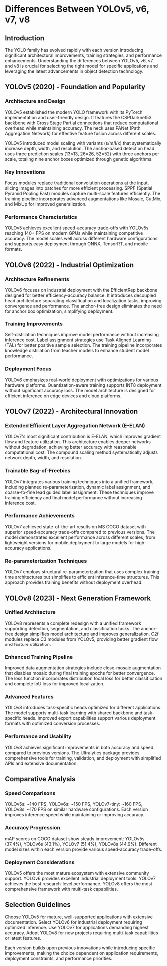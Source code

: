 # Differences Between YOLOv5, v6, v7, v8

## Introduction

The YOLO family has evolved rapidly with each version introducing significant architectural improvements, training strategies, and performance enhancements. Understanding the differences between YOLOv5, v6, v7, and v8 is crucial for selecting the right model for specific applications and leveraging the latest advancements in object detection technology.

## YOLOv5 (2020) - Foundation and Popularity

### Architecture and Design
YOLOv5 established the modern YOLO framework with its PyTorch implementation and user-friendly design. It features the CSPDarknet53 backbone with Cross Stage Partial connections that reduce computational overhead while maintaining accuracy. The neck uses PANet (Path Aggregation Network) for effective feature fusion across different scales.

YOLOv5 introduced model scaling with variants (s/m/l/x) that systematically increase depth, width, and resolution. The anchor-based detection head uses three prediction scales (13×13, 26×26, 52×52) with three anchors per scale, totaling nine anchor boxes optimized through genetic algorithms.

### Key Innovations
Focus modules replace traditional convolution operations at the input, slicing images into patches for more efficient processing. SPPF (Spatial Pyramid Pooling Fast) modules capture multi-scale features efficiently. The training pipeline incorporates advanced augmentations like Mosaic, CutMix, and MixUp for improved generalization.

### Performance Characteristics
YOLOv5 achieves excellent speed-accuracy trade-offs with YOLOv5s reaching 140+ FPS on modern GPUs while maintaining competitive accuracy. The model scales well across different hardware configurations and supports easy deployment through ONNX, TensorRT, and mobile formats.

## YOLOv6 (2022) - Industrial Optimization

### Architecture Refinements
YOLOv6 focuses on industrial deployment with the EfficientRep backbone designed for better efficiency-accuracy balance. It introduces decoupled head architecture separating classification and localization tasks, improving convergence and performance. The anchor-free design eliminates the need for anchor box optimization, simplifying deployment.

### Training Improvements
Self-distillation techniques improve model performance without increasing inference cost. Label assignment strategies use Task Aligned Learning (TAL) for better positive sample selection. The training pipeline incorporates knowledge distillation from teacher models to enhance student model performance.

### Deployment Focus
YOLOv6 emphasizes real-world deployment with optimizations for various hardware platforms. Quantization-aware training supports INT8 deployment without significant accuracy loss. The model architecture is designed for efficient inference on edge devices and cloud platforms.

## YOLOv7 (2022) - Architectural Innovation

### Extended Efficient Layer Aggregation Network (E-ELAN)
YOLOv7's most significant contribution is E-ELAN, which improves gradient flow and feature utilization. This architecture enables deeper networks without degradation, achieving better accuracy with reasonable computational cost. The compound scaling method systematically adjusts network depth, width, and resolution.

### Trainable Bag-of-Freebies
YOLOv7 integrates various training techniques into a unified framework, including planned re-parameterization, dynamic label assignment, and coarse-to-fine lead guided label assignment. These techniques improve training efficiency and final model performance without increasing inference cost.

### Performance Achievements
YOLOv7 achieved state-of-the-art results on MS COCO dataset with superior speed-accuracy trade-offs compared to previous versions. The model demonstrates excellent performance across different scales, from lightweight versions for mobile deployment to large models for high-accuracy applications.

### Re-parameterization Techniques
YOLOv7 employs structural re-parameterization that uses complex training-time architectures but simplifies to efficient inference-time structures. This approach provides training benefits without deployment overhead.

## YOLOv8 (2023) - Next Generation Framework

### Unified Architecture
YOLOv8 represents a complete redesign with a unified framework supporting detection, segmentation, and classification tasks. The anchor-free design simplifies model architecture and improves generalization. C2f modules replace C3 modules from YOLOv5, providing better gradient flow and feature utilization.

### Enhanced Training Pipeline
Improved data augmentation strategies include close-mosaic augmentation that disables mosaic during final training epochs for better convergence. The loss function incorporates distribution focal loss for better classification and complete IoU loss for improved localization.

### Advanced Features
YOLOv8 introduces task-specific heads optimized for different applications. The model supports multi-task learning with shared backbone and task-specific heads. Improved export capabilities support various deployment formats with optimized conversion processes.

### Performance and Usability
YOLOv8 achieves significant improvements in both accuracy and speed compared to previous versions. The Ultralytics package provides comprehensive tools for training, validation, and deployment with simplified APIs and extensive documentation.

## Comparative Analysis

### Speed Comparisons
YOLOv5s: ~140 FPS, YOLOv6s: ~150 FPS, YOLOv7-tiny: ~160 FPS, YOLOv8s: ~170 FPS on similar hardware configurations. Each version improves inference speed while maintaining or improving accuracy.

### Accuracy Progression
mAP scores on COCO dataset show steady improvement: YOLOv5s (37.4%), YOLOv6s (43.1%), YOLOv7 (51.4%), YOLOv8s (44.9%). Different model sizes within each version provide various speed-accuracy trade-offs.

### Deployment Considerations
YOLOv5 offers the most mature ecosystem with extensive community support. YOLOv6 provides excellent industrial deployment tools. YOLOv7 achieves the best research-level performance. YOLOv8 offers the most comprehensive framework with multi-task capabilities.

## Selection Guidelines

Choose YOLOv5 for mature, well-supported applications with extensive documentation. Select YOLOv6 for industrial deployment requiring optimized inference. Use YOLOv7 for applications demanding highest accuracy. Adopt YOLOv8 for new projects requiring multi-task capabilities or latest features.

Each version builds upon previous innovations while introducing specific improvements, making the choice dependent on application requirements, deployment constraints, and performance priorities.
